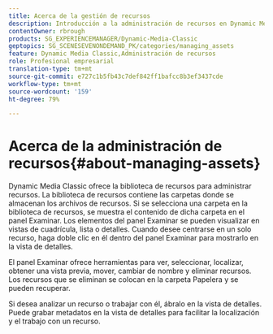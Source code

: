 ```yaml
---
title: Acerca de la gestión de recursos
description: Introducción a la administración de recursos en Dynamic Media Classic
contentOwner: rbrough
products: SG_EXPERIENCEMANAGER/Dynamic-Media-Classic
geptopics: SG_SCENESEVENONDEMAND_PK/categories/managing_assets
feature: Dynamic Media Classic,Administración de recursos
role: Profesional empresarial
translation-type: tm+mt
source-git-commit: e727c1b5fb43c7def842ff1bafcc8b3ef3437cde
workflow-type: tm+mt
source-wordcount: '159'
ht-degree: 79%

---
```



# Acerca de la administración de recursos{#about-managing-assets}

Dynamic Media Classic ofrece la biblioteca de recursos para administrar recursos. La biblioteca de recursos contiene las carpetas donde se almacenan los archivos de recursos. Si se selecciona una carpeta en la biblioteca de recursos, se muestra el contenido de dicha carpeta en el panel Examinar. Los elementos del panel Examinar se pueden visualizar en vistas de cuadrícula, lista o detalles. Cuando desee centrarse en un solo recurso, haga doble clic en él dentro del panel Examinar para mostrarlo en la vista de detalles.

El panel Examinar ofrece herramientas para ver, seleccionar, localizar, obtener una vista previa, mover, cambiar de nombre y eliminar recursos. Los recursos que se eliminan se colocan en la carpeta Papelera y se pueden recuperar.

Si desea analizar un recurso o trabajar con él, ábralo en la vista de detalles. Puede grabar metadatos en la vista de detalles para facilitar la localización y el trabajo con un recurso.
